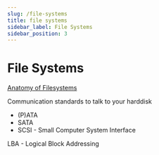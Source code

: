 ```yaml
---
slug: /file-systems
title: file systems
sidebar_label: File Systems
sidebar_position: 3
---
```


# File Systems

[Anatomy of Filesystems](https://www.youtube.com/watch?v=0Yf-W7Ps6u4)

Communication standards to talk to your harddisk
- (P)ATA
- SATA
- SCSI - Small Computer System Interface

LBA - Logical Block Addressing
